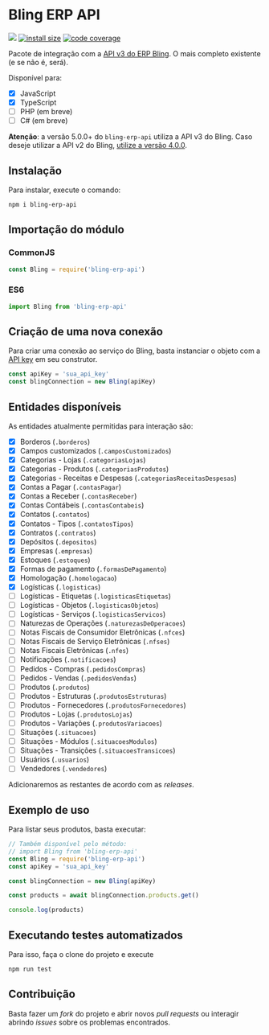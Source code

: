 # Bling ERP API

[![](https://img.shields.io/npm/v/bling-erp-api.svg)](https://www.npmjs.com/package/bling-erp-api)
[![install size](https://packagephobia.com/badge?p=bling-erp-api)](https://packagephobia.com/result?p=bling-erp-api)
[![code coverage](https://coveralls.io/repos/github/AlexandreBellas/bling-erp-api/badge.svg?branch=main)](https://coveralls.io/github/AlexandreBellas/bling-erp-api?branch=main)

Pacote de integração com a [API v3 do ERP Bling](https://developer.bling.com.br). O mais completo existente (e se não é, será).

Disponível para:

- [x] JavaScript
- [x] TypeScript
- [ ] PHP (em breve)
- [ ] C# (em breve)

**Atenção**: a versão 5.0.0+ do `bling-erp-api` utiliza a API v3 do Bling. Caso
deseje utilizar a API v2 do Bling,
[utilize a versão 4.0.0](https://github.com/AlexandreBellas/bling-erp-api/tree/v4.0.0).

## Instalação

Para instalar, execute o comando:

```bash
npm i bling-erp-api
```

## Importação do módulo

### CommonJS

```js
const Bling = require('bling-erp-api')
```

### ES6

```ts
import Bling from 'bling-erp-api'
```

## Criação de uma nova conexão

Para criar uma conexão ao serviço do Bling, basta instanciar o objeto com a [API key](https://developer.bling.com.br/autenticacao) em seu construtor.

```js
const apiKey = 'sua_api_key'
const blingConnection = new Bling(apiKey)
```

## Entidades disponíveis

As entidades atualmente permitidas para interação são:

- [x] Borderos (`.borderos`)
- [x] Campos customizados (`.camposCustomizados`)
- [x] Categorias - Lojas (`.categoriasLojas`)
- [x] Categorias - Produtos (`.categoriasProdutos`)
- [x] Categorias - Receitas e Despesas (`.categoriasReceitasDespesas`)
- [x] Contas a Pagar (`.contasPagar`)
- [x] Contas a Receber (`.contasReceber`)
- [x] Contas Contábeis (`.contasContabeis`)
- [x] Contatos (`.contatos`)
- [x] Contatos - Tipos (`.contatosTipos`)
- [x] Contratos (`.contratos`)
- [x] Depósitos (`.depositos`)
- [x] Empresas (`.empresas`)
- [x] Estoques (`.estoques`)
- [x] Formas de pagamento (`.formasDePagamento`)
- [x] Homologação (`.homologacao`)
- [x] Logísticas (`.logisticas`)
- [ ] Logísticas - Etiquetas (`.logisticasEtiquetas`)
- [ ] Logísticas - Objetos (`.logisticasObjetos`)
- [ ] Logísticas - Serviços (`.logisticasServicos`)
- [ ] Naturezas de Operações (`.naturezasDeOperacoes`)
- [ ] Notas Fiscais de Consumidor Eletrônicas (`.nfces`)
- [ ] Notas Fiscais de Serviço Eletrônicas (`.nfses`)
- [ ] Notas Fiscais Eletrônicas (`.nfes`)
- [ ] Notificações (`.notificacoes`)
- [ ] Pedidos - Compras (`.pedidosCompras`)
- [ ] Pedidos - Vendas (`.pedidosVendas`)
- [ ] Produtos (`.produtos`)
- [ ] Produtos - Estruturas (`.produtosEstruturas`)
- [ ] Produtos - Fornecedores (`.produtosFornecedores`)
- [ ] Produtos - Lojas (`.produtosLojas`)
- [ ] Produtos - Variações (`.produtosVariacoes`)
- [ ] Situações (`.situacoes`)
- [ ] Situações - Módulos (`.situacoesModulos`)
- [ ] Situações - Transições (`.situacoesTransicoes`)
- [ ] Usuários (`.usuarios`)
- [ ] Vendedores (`.vendedores`)

Adicionaremos as restantes de acordo com as _releases_.

## Exemplo de uso

Para listar seus produtos, basta executar:

```js
// Também disponível pelo método:
// import Bling from 'bling-erp-api'
const Bling = require('bling-erp-api')
const apiKey = 'sua_api_key'

const blingConnection = new Bling(apiKey)

const products = await blingConnection.products.get()

console.log(products)
```

## Executando testes automatizados

Para isso, faça o clone do projeto e execute

```bash
npm run test
```

## Contribuição

Basta fazer um _fork_ do projeto e abrir novos _pull requests_ ou interagir
abrindo _issues_ sobre os problemas encontrados.
